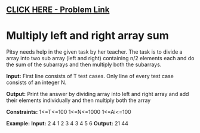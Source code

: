 ## [CLICK HERE - Problem Link](https://practice.geeksforgeeks.org/problems/multiply-left-and-right-array-sum/0)

# **Multiply left and right array sum**

Pitsy needs help in the given task by her teacher. The task is to divide a array into two sub array (left and right) containing n/2 elements each and do the sum of the subarrays and then multiply both the subarrays.

**Input:**
First line consists of T test cases. Only line of every test case consists of an integer N.​

**Output:**
Print the answer by dividing array into left and right array and add their elements individually and then multiply both the array

**Constraints:**
1<=T<=100
1<=N<=1000
1<=Ai<=100

**Example:**
**Input:**
2
4
1 2 3 4
3
4 5 6
**Output:**
21
44